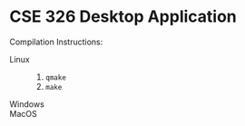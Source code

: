 # CSE 326 Desktop Application

Compilation Instructions:
<dl>
<dt>Linux</dt>
<dd>
<ol>
<li><code>qmake</code></li>
<li><code>make</code></li>
</ol>
</dd>
<dt>Windows</dt>
<dd></dd>
<dt>MacOS</dt>
<dd></dd>
</dl>


